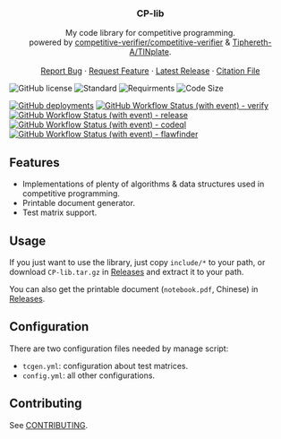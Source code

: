 <h3 align="center">CP-lib</h3>
  <p align="center">
    My code library for competitive programming.
    <br/>
    powered by <a href="https://github.com/competitive-verifier/competitive-verifier">competitive-verifier/competitive-verifier</a> & <a href="https://github.com/Tiphereth-A/TINplate">Tiphereth-A/TINplate</a>.
    <br/>
    <br/>
    <a href="https://github.com/Tiphereth-A/CP-lib/issues">Report Bug</a>
    ·
    <a href="https://github.com/Tiphereth-A/CP-lib/issues">Request Feature</a>
    ·
    <a href="https://github.com/Tiphereth-A/CP-lib/releases/latest">Latest Release</a>
    ·
    <a href="https://github.com/Tiphereth-A/CP-lib/blob/master/CITATION.bib">Citation File</a>
  </p>
</div>

![GitHub license](https://img.shields.io/github/license/Tiphereth-A/CP-lib)
![Standard](https://img.shields.io/static/v1?label=standard&message=C%2B%2B20+with+O2&color=green&logo=cplusplus)
![Requirments](https://img.shields.io/static/v1?label=requirments&message=GCC+>=12&color=blue&logo=cplusplus)
![Code Size](https://img.shields.io/github/languages/code-size/Tiphereth-A/CP-lib)

[![GitHub deployments](https://img.shields.io/github/deployments/Tiphereth-A/CP-lib/github-pages?label=pages+state&logo=github)](https://cplib.tifa-233.com/)
[![GitHub Workflow Status (with event) - verify](https://img.shields.io/github/actions/workflow/status/Tiphereth-A/CP-lib/verify.yml?label=verify&logo=github)](https://github.com/Tiphereth-A/CP-lib/actions)
[![GitHub Workflow Status (with event) - release](https://img.shields.io/github/actions/workflow/status/Tiphereth-A/CP-lib/release.yml?label=release&logo=github)](https://github.com/Tiphereth-A/CP-lib/actions)
[![GitHub Workflow Status (with event) - codeql](https://img.shields.io/github/actions/workflow/status/Tiphereth-A/CP-lib/codeql.yml?label=codeql&logo=github)](https://github.com/Tiphereth-A/CP-lib/actions)
[![GitHub Workflow Status (with event) - flawfinder](https://img.shields.io/github/actions/workflow/status/Tiphereth-A/CP-lib/flawfinder.yml?label=flawfinder&logo=github)](https://github.com/Tiphereth-A/CP-lib/actions)

## Features

- Implementations of plenty of algorithms & data structures used in competitive programming.
- Printable document generator.
- Test matrix support.

## Usage

If you just want to use the library, just copy `include/*` to your path, or download `CP-lib.tar.gz` in [Releases](https://github.com/Tiphereth-A/CP-lib/releases/latest) and extract it to your path.

You can also get the printable document (`notebook.pdf`, Chinese) in [Releases](https://github.com/Tiphereth-A/CP-lib/releases/latest).

## Configuration

There are two configuration files needed by manage script:

- `tcgen.yml`: configuration about test matrices.
- `config.yml`: all other configurations.

## Contributing

See [CONTRIBUTING](CONTRIBUTING.md).
